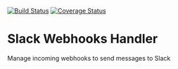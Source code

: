 [![Build Status](https://travis-ci.org/iniva/slack-webhooks-handler.svg?branch=master)](https://travis-ci.org/iniva/slack-webhooks-handler)
[![Coverage Status](https://coveralls.io/repos/github/iniva/slack-webhooks-handler/badge.svg?branch=master)](https://coveralls.io/github/iniva/slack-webhooks-handler?branch=master)
# Slack Webhooks Handler
Manage incoming webhooks to send messages to Slack
